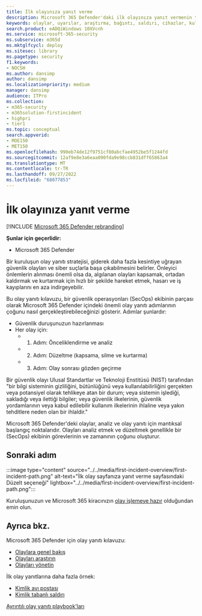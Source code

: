 ```yaml
---
title: İlk olayınıza yanıt verme
description: Microsoft 365 Defender'daki ilk olayınıza yanıt vermenin temelleri.
keywords: olaylar, uyarılar, araştırma, bağıntı, saldırı, cihazlar, kullanıcılar, kimlikler, kimlik, posta kutusu, e-posta, 365, Microsoft, m365, olay yanıtı, siber saldırı, kendi kendine çalışma, rampa, rampa, rampa, ekleme, olay yanıtlayıcısı
search.product: eADQiWindows 10XVcnh
ms.service: microsoft-365-security
ms.subservice: m365d
ms.mktglfcycl: deploy
ms.sitesec: library
ms.pagetype: security
f1.keywords:
- NOCSH
ms.author: dansimp
author: dansimp
ms.localizationpriority: medium
manager: dansimp
audience: ITPro
ms.collection:
- m365-security
- m365solution-firstincident
- highpri
- tier1
ms.topic: conceptual
search.appverid:
- MOE150
- MET150
ms.openlocfilehash: 990eb74de12f9751cf80abcfae4952be5f1244fd
ms.sourcegitcommit: 12af9e8e3a6eaa090fda9e98ccb831dff65863a4
ms.translationtype: MT
ms.contentlocale: tr-TR
ms.lasthandoff: 09/27/2022
ms.locfileid: "68077853"
---
```

# <a name="responding-to-your-first-incident"></a>İlk olayınıza yanıt verme

[!INCLUDE [Microsoft 365 Defender rebranding](../includes/microsoft-defender.md)]

**Şunlar için geçerlidir:**
- Microsoft 365 Defender

Bir kuruluşun olay yanıtı stratejisi, giderek daha fazla kesintiye uğrayan güvenlik olayları ve siber suçlarla başa çıkabilmesini belirler. Önleyici önlemlerin alınması önemli olsa da, algılanan olayları kapsamak, ortadan kaldırmak ve kurtarmak için hızlı bir şekilde hareket etmek, hasarı ve iş kayıplarını en aza indirgeyebilir.

Bu olay yanıtı kılavuzu, bir güvenlik operasyonları (SecOps) ekibinin parçası olarak Microsoft 365 Defender içindeki önemli olay yanıtı adımlarının çoğunu nasıl gerçekleştirebileceğinizi gösterir. Adımlar şunlardır:

- Güvenlik duruşunuzun hazırlanması
- Her olay için:
  - 1. Adım: Önceliklendirme ve analiz
  - 2. Adım: Düzeltme (kapsama, silme ve kurtarma)
  - 3. Adım: Olay sonrası gözden geçirme

Bir güvenlik olayı Ulusal Standartlar ve Teknoloji Enstitüsü (NIST) tarafından "bir bilgi sisteminin gizliliğini, bütünlüğünü veya kullanılabilirliğini gerçekten veya potansiyel olarak tehlikeye atan bir durum; veya sistemin işlediği, sakladığı veya ilettiği bilgiler; veya güvenlik ilkelerinin, güvenlik yordamlarının veya kabul edilebilir kullanım ilkelerinin ihlaline veya yakın tehditlere neden olan bir ihlaldir."

Microsoft 365 Defender'deki olaylar, analiz ve olay yanıtı için mantıksal başlangıç noktalarıdır. Olayları analiz etmek ve düzeltmek genellikle bir (SecOps) ekibinin görevlerinin ve zamanının çoğunu oluşturur.

## <a name="next-step"></a>Sonraki adım

:::image type="content" source="../../media/first-incident-overview/first-incident-path.png" alt-text="İlk olay sayfanıza yanıt verme sayfasındaki Düzelt seçeneği" lightbox="../../media/first-incident-overview/first-incident-path.png":::

Kuruluşunuzun ve Microsoft 365 kiracınızın [olay işlemeye hazır](first-incident-prepare.md) olduğundan emin olun.

## <a name="see-also"></a>Ayrıca bkz.

Microsoft 365 Defender için olay yanıtı kılavuzu:

- [Olaylara genel bakış](incidents-overview.md)
- [Olayları araştırın](investigate-incidents.md)
- [Olayları yönetin](manage-incidents.md)

İlk olay yanıtlarına daha fazla örnek:

- [Kimlik avı postası](first-incident-path-phishing.md)
- [Kimlik tabanlı saldırı](first-incident-path-identity.md)

[Ayrıntılı olay yanıtı playbook'ları](/security/compass/incident-response-playbooks)


